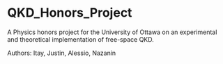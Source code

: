 # QKD_Honors_Project

A Physics honors project for the University of Ottawa on an experimental and theoretical implementation of free-space QKD.

Authors: Itay, Justin, Alessio, Nazanin
